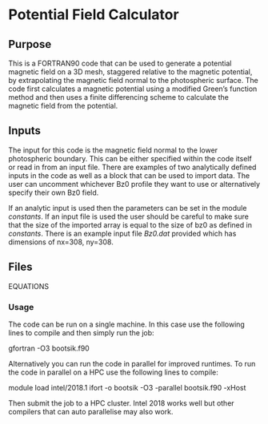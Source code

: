 # Potential Field Calculator

## Purpose

This is a FORTRAN90 code that can be used to generate a potential magnetic field on a 3D mesh, staggered relative to the magnetic potential, by extrapolating the magnetic field normal to the photospheric surface. The code first calculates a magnetic potential using a modified Green’s function method and then uses a finite differencing scheme to calculate the magnetic field from the potential.

## Inputs

The input for this code is the magnetic field normal to the lower photospheric boundary. This can be either specified within the code itself or read in from an input file. There are examples of two analytically defined inputs in the code as well as a block that can be used to import data. The user can uncomment whichever Bz0 profile they want to use or alternatively specify their own Bz0 field.

If an analytic input is used then the parameters can be set in the module *constants*. If an input file is used the user should be careful to make sure that the size of the imported array is equal to the size of bz0 as defined in *constants*. There is an example input file *Bz0.dat* provided which has dimensions of nx=308, ny=308.

## Files




EQUATIONS  

### Usage
The code can be run on a single machine. In this case use the following lines to compile and then simply run the job:

gfortran -O3 bootsik.f90

Alternatively you can run the code in parallel for improved runtimes.
To run the code in parallel on a HPC use the following lines to compile:

module load intel/2018.1
ifort -o bootsik -O3 -parallel bootsik.f90 -xHost

Then submit the job to a HPC cluster. Intel 2018 works well but other compilers that can auto parallelise may also work.
